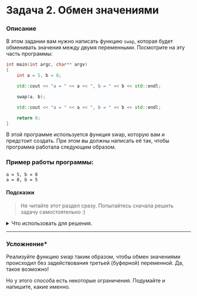 # Задача 2. Обмен значениями

### Описание
В этом задании вам нужно написать функцию `swap`, которая будет обменивать значения между двумя переменными. Посмотрите на эту часть программы:
```cpp
int main(int argc, char** argv)
{
	int a = 5, b = 8;

	std::cout << "a = " << a << ", b = " << b << std::endl;

	swap(a, b);

	std::cout << "a = " << a << ", b = " << b << std::endl;

	return 0;
}
```

В этой программе используется функция swap, которую вам и предстоит создать. При этом вы должны написать её так, чтобы программа работала следующим образом.

### Пример работы программы:
```
a = 5, b = 8
a = 8, b = 5
```
#### Подсказки

> Не читайте этот раздел сразу. Попытайтесь сначала решить задачу самостоятельно :)

<details>

<summary>Что использовать для решения.</summary>

Чтобы функция `swap` могла изменять значения в тех переменных, которые в неё передали, эти переменные должны быть переданы в функцию по ссылке. Для этого необходимо использовать оператор `&` при объявлении параметров функции.

Для вывода на консоль использовать `std::cout`.

</details>

------

### Усложнение*

Реализуйте функцию swap таким образом, чтобы обмен значениями происходил без задействования третьей (буферной) переменной. Да, такое возможно!

Но у этого способа есть некоторые ограничения. Подумайте и напишите, какие именно.
